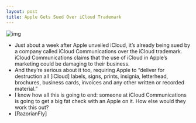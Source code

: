 ```yaml
---
layout: post
title: Apple Gets Sued Over iCloud Trademark
---
```

![img](http://media.idownloadblog.com/wp-content/uploads/2011/06/iCloud-Communications.jpg)
* Just about a week after Apple unveiled iCloud, it’s already being sued by a company called iCloud Communications over the iCloud trademark. iCloud Communications claims that the use of iCloud in Apple’s marketing could be damaging to their business.
* And they’re serious about it too, requiring Apple to “deliver for destruction all [iCloud] labels, signs, prints, insignia, letterhead, brochures, business cards, invoices and any other written or recorded material.”
* I know how all this is going to end: someone at iCloud Communications is going to get a big fat check with an Apple on it. How else would they work this out?
* [RazorianFly]

